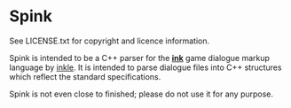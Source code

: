 # Spink

See LICENSE.txt for copyright and licence information.

Spink is intended to be a C++ parser for the 
[**ink**](http://www.inklestudios.com/ink) game dialogue markup 
language by [inkle](http://www.inklestudios.com/). It is intended to parse 
dialogue files into C++ structures which reflect the standard specifications.

Spink is not even close to finished; please do not use it for any purpose.
